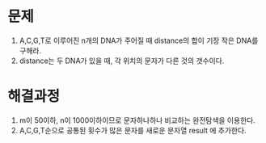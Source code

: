 # 문제

1. A,C,G,T로 이루어진 n개의 DNA가 주어질 때 distance의 합이 기장 작은 DNA를 구해라.
2. distance는 두 DNA가 있을 때, 각 위치의 문자가 다른 것의 갯수이다.



# 해결과정

1. m이 50이하, n이 1000이하이므로 문자하나하나 비교하는 완전탐색을 이용한다.
2. A,C,G,T순으로 공통된 횟수가 많은 문자를 새로운 문자열 result 에 추가한다.